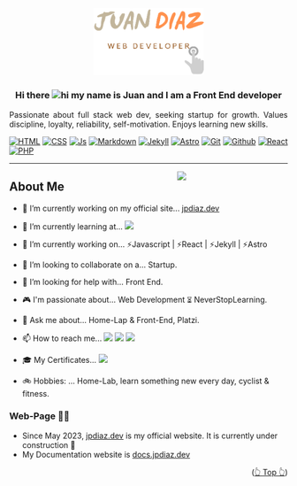 <div id="top"></div>

<!--
[![Contributors][contributors-shield]][contributors-url]
[![Forks][forks-shield]][forks-url]
[![Stargazers][stars-shield]][stars-url]
[![Issues][issues-shield]][issues-url]
[![MIT License][license-shield]][license-url]
[![LinkedIn][linkedin-shield]][linkedin-url]
-->

<!-- Editor de README.md

https://pandao.github.io/editor.md/en.html
https://www.notion.so/GitHub-Tools-Edit-readme-a55ee707b3914b88b9a92a7a104b3b6c

 -->

<!-- PROJECT LOGO -->
<div align="center">
  <a href="https://github.com/JuanPabloDiaz?tab=repositories">
    <img src="images/logoNoBG_S.png"  width="200px" alt="Logo">
  </a>

<!-- # Hello 👋 -->

### Hi there <img src="https://user-images.githubusercontent.com/1303154/88677602-1635ba80-d120-11ea-84d8-d263ba5fc3c0.gif" width="28px" alt="hi"> my name is Juan and I am a Front End developer

<p align="justify">
Passionate about full stack web dev, seeking startup for growth. Values discipline, loyalty, reliability, self-motivation. Enjoys learning new skills.</p>
</div>

<!-- ### 🎯 Some technologies I use: -->

<div align="justify">

[![HTML](https://img.shields.io/badge/HTML5-E34F26?style=for-the-badge&logo=html5&logoColor=white)](https://www.w3schools.com/whatis/whatis_html.asp)
[![CSS](https://img.shields.io/badge/CSS3-1572B6?style=for-the-badge&logo=css3&logoColor=white)](https://www.w3schools.com/whatis/whatis_css.asp)
[![Js](https://img.shields.io/badge/JavaScript-323330?style=for-the-badge&logo=javascript&logoColor=F7DF1E)](https://www.w3schools.com/whatis/whatis_js.asp)
[![Markdown](https://img.shields.io/badge/Markdown-000?style=for-the-badge&logo=Markdown&logoColor=FEFEFE)](https://www.w3schools.com/whatis/whatis_json.asp)
[![Jekyll](https://img.shields.io/badge/Jekyll-535D6C?style=for-the-badge&logo=jekyll&logoColor=CC0000)](https://jekyllrb.com/)
[![Astro](https://img.shields.io/badge/Astro-2D004B?style=for-the-badge&logo=astro&logoColor=ff5d01)](https://astro.build/)
[![Git](https://img.shields.io/badge/Git-F05032?style=for-the-badge&logo=git&logoColor=white)](https://git-scm.com/docs)
[![Github](https://img.shields.io/badge/GitHub-100000?style=for-the-badge&logo=github&logoColor=white)](https://www.github.com/)
[![React](https://img.shields.io/badge/React-20232A?style=for-the-badge&logo=react&logoColor=61DAFB)](https://www.w3schools.com/whatis/whatis_react.asp)
[![PHP](https://img.shields.io/badge/PHP-777BB4?style=for-the-badge&logo=Php&logoColor=white)](https://www.w3schools.com/php/default.asp)

<!-- How to edit the links:
https://www.youtube.com/watch?v=Dl-ekLb4quE
https://simpleicons.org/
https://www.w3schools.com/whatis/whatis_fullstack.asp -->
<!--
[![Node.js](https://img.shields.io/badge/Node.js-339933?style=for-the-badge&logo=nodedotjs&logoColor=white)](https://www.w3schools.com/nodejs/default.asp)
[![Python](https://img.shields.io/badge/Python-3776AB?style=for-the-badge&logo=Python&logoColor=ffca28)](https://www.w3schools.com/python/default.asp)
[![Vue.js](https://img.shields.io/badge/Vue-184D66?style=for-the-badge&logo=Vue.js&logoColor=4FC08D)](https://www.w3schools.com/whatis/whatis_vue.asp)
[![Angular](https://img.shields.io/badge/Angular-222?style=for-the-badge&logo=Angular&logoColor=DD0031)](https://www.w3schools.com/whatis/whatis_angularjs.asp)
[![Bootstrap](https://img.shields.io/badge/Bootstrap-2F2625?style=for-the-badge&logo=Bootstrap&logoColor=7952B3)](https://www.w3schools.com/whatis/whatis_bootstrap.asp)
[![JSON](https://img.shields.io/badge/Json-41454A?style=for-the-badge&logo=Json&logoColor=000)](https://www.w3schools.com/whatis/whatis_json.asp)
-->

</div>
<hr>

<img align='right' src="https://media4.giphy.com/media/vLpclx5lofmqnEswm0/giphy.gif?cid=ecf05e47gzy4xfa4dq1asdzb0xd7hp4w5g4tr178bgnwyw0f&rid=giphy.gif&ct=g" width="200">

## About Me

- 📱 I’m currently working on my official site... [jpdiaz.dev](https://jpdiaz.dev/)
- 🌱 I’m currently learning at... [![](https://img.shields.io/badge/Platzi-121f3d?style=for-the-badge&logo=Platzi&logoColor=98CA3F)](https://platzi.com/)

- 📆 I’m currently working on... ⚡Javascript | ⚡React | ⚡Jekyll | ⚡Astro
- 👯 I’m looking to collaborate on a... Startup.
- 🤔 I’m looking for help with... Front End.
- 🎮 I'm passionate about... Web Development ⏳︎ NeverStopLearning.
- 💬 Ask me about... Home-Lap & Front-End, Platzi.
- 📫 How to reach me...
  [![](https://img.shields.io/badge/@1diazdev-fff?style=for-the-badge&logo=linkedin&logoColor=0A66C2)](https://www.linkedin.com/in/1diazdev/)
  [![](https://img.shields.io/badge/@1diazdev-fff?style=for-the-badge&logo=Twitter&logoColor=1DA1F2)](https://www.twitter.com/1diazdev)
  [![](https://img.shields.io/badge/Email-fff?style=for-the-badge&logo=Mail.Ru&logoColor=06B6D4)](mailto:juan.diaz93@hotmail.com)
- 🎓 My Certificates... [![](https://img.shields.io/badge/Platzi_Profile-121f3d?style=for-the-badge&logo=Platzi&logoColor=98CA3F)](https://platzi.com/p/DiazJuan/)

- 🚲 Hobbies: ... Home-Lab, learn something new every day, cyclist & fitness.

  <!--
  icons...          https://gist.github.com/rxaviers/7360908
  -->

### Web-Page 🔰🌐

- Since May 2023, [jpdiaz.dev](https://jpdiaz.dev/) is my official website. It is currently under construction 🚧
- My Documentation website is [docs.jpdiaz.dev](https://docs.jpdiaz.dev/)

<!-- ### Others 🎭

```javascript
const JuanDiaz = {
  Root: "Bogota" | "Colombia",
  code: [Javascript, HTML, CSS, Python],
  tools: [React, Redux, Node, Storybook, Styled - Components, Jest, Docker],
  architecture: ["microservices", "event-driven", "design system pattern"],
  techCommunities: {
    Web: Platzi.com,
  },
  challenge: "I am doing the #100DaysOfCode challenge focused on Javascript",
};
``` -->

  <!-- Path: "Charlotte" | "NC", -->

<p align="right">(<a href="#top">👆 Top 👆</a>)</p>
